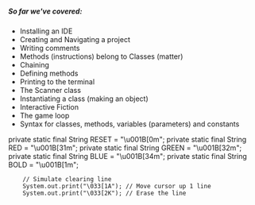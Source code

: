 ##### So far we've covered:
- Installing an IDE
- Creating and Navigating a project
- Writing comments
- Methods (instructions) belong to Classes (matter)
- Chaining
- Defining methods
- Printing to the terminal
- The Scanner class
- Instantiating a class (making an object)
- Interactive Fiction
- The game loop
- Syntax for classes, methods, variables (parameters) and constants

private static final String RESET = "\u001B[0m";
    private static final String RED = "\u001B[31m";
    private static final String GREEN = "\u001B[32m";
    private static final String BLUE = "\u001B[34m";
    private static final String BOLD = "\u001B[1m";



        // Simulate clearing line
        System.out.print("\033[1A"); // Move cursor up 1 line
        System.out.print("\033[2K"); // Erase the line